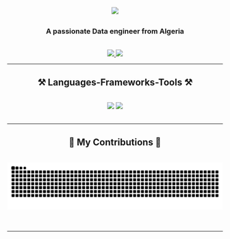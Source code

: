
<h1 align="center">
    <img src="https://readme-typing-svg.herokuapp.com/?font=Righteous&size=35&center=true&vCenter=true&width=500&height=70&duration=4000&lines=Hi+There!+👋;+I'm+Salah+Belhi!;&color=45B8AC" />
</h1>

<h3 align="center">A passionate Data engineer from Algeria </h3>

<br/>

<div align="center">

 
<div align="center"> 
  <a href="mailto:salahbelhi45@gmail.com">
    <img src="https://img.shields.io/badge/Gmail-333333?style=for-the-badge&logo=gmail&logoColor=red" />
  </a>
  <a href="https://www.linkedin.com/in/salah-eddine-belhi-484154251/" target="_blank">
    <img src="https://img.shields.io/badge/LinkedIn-0077B5?style=for-the-badge&logo=linkedin&logoColor=white" target="_blank" />
  </a>

</div>

 <hr/>
<h2 align="center">⚒️ Languages-Frameworks-Tools ⚒️</h2>
<br/>
<div align="center">
    <img src="https://skillicons.dev/icons?i=python,r,js,c,java,react,html,css,vscode,eclipse,github,git,postman" />
    <img src="https://skillicons.dev/icons?i=flask,kafka,mongodb,postgresql,cassandra,firebase,ubunto, mysql" /><br>
</div>

<br/>
<hr/>

<div align="center">
  <h2>🐍 My Contributions 🐍</h2>
  <br>
  <img alt="snake eating my contributions" src="https://raw.githubusercontent.com/SalahShrHL/SalahShrHL/output/github-contribution-grid-snake.svg" />
  <br/><br/><br/>
</div>

<hr/>
